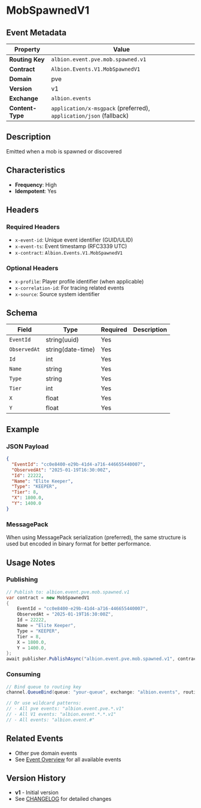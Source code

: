# MobSpawnedV1

## Event Metadata

| Property | Value |
|----------|-------|
| **Routing Key** | `albion.event.pve.mob.spawned.v1` |
| **Contract** | `Albion.Events.V1.MobSpawnedV1` |
| **Domain** | pve |
| **Version** | v1 |
| **Exchange** | `albion.events` |
| **Content-Type** | `application/x-msgpack` (preferred), `application/json` (fallback) |

## Description

Emitted when a mob is spawned or discovered

## Characteristics

- **Frequency**: High
- **Idempotent**: Yes

## Headers

### Required Headers
- `x-event-id`: Unique event identifier (GUID/ULID)
- `x-event-ts`: Event timestamp (RFC3339 UTC)
- `x-contract`: `Albion.Events.V1.MobSpawnedV1`

### Optional Headers
- `x-profile`: Player profile identifier (when applicable)
- `x-correlation-id`: For tracing related events
- `x-source`: Source system identifier

## Schema

| Field | Type | Required | Description |
|-------|------|----------|-------------|
| `EventId` | string(uuid) | Yes |  |
| `ObservedAt` | string(date-time) | Yes |  |
| `Id` | int | Yes |  |
| `Name` | string | Yes |  |
| `Type` | string | Yes |  |
| `Tier` | int | Yes |  |
| `X` | float | Yes |  |
| `Y` | float | Yes |  |

## Example

### JSON Payload
```json
{
  "EventId": "cc0e8400-e29b-41d4-a716-446655440007",
  "ObservedAt": "2025-01-19T16:30:00Z",
  "Id": 22222,
  "Name": "Elite Keeper",
  "Type": "KEEPER",
  "Tier": 8,
  "X": 1800.0,
  "Y": 1400.0
}
```

### MessagePack
When using MessagePack serialization (preferred), the same structure is used but encoded in binary format for better performance.

## Usage Notes

### Publishing
```csharp
// Publish to: albion.event.pve.mob.spawned.v1
var contract = new MobSpawnedV1
{
    EventId = "cc0e8400-e29b-41d4-a716-446655440007",
    ObservedAt = "2025-01-19T16:30:00Z",
    Id = 22222,
    Name = "Elite Keeper",
    Type = "KEEPER",
    Tier = 8,
    X = 1800.0,
    Y = 1400.0,
};
await publisher.PublishAsync("albion.event.pve.mob.spawned.v1", contract);
```

### Consuming
```csharp
// Bind queue to routing key
channel.QueueBind(queue: "your-queue", exchange: "albion.events", routingKey: "albion.event.pve.mob.spawned.v1");

// Or use wildcard patterns:
// - All pve events: "albion.event.pve.*.v1"
// - All V1 events: "albion.event.*.*.v1"
// - All events: "albion.event.#"
```

## Related Events

- Other pve domain events
- See [Event Overview](../00-overview.md) for all available events

## Version History

- **v1** - Initial version
- See [CHANGELOG](../../messaging/CHANGELOG_EVENTS.md) for detailed changes
